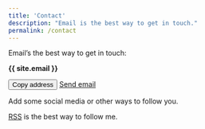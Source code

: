 ```yaml
---
title: 'Contact'
description: "Email is the best way to get in touch."
permalink: /contact
--- 
```



Email’s the best way to get in touch: 

**{{ site.email }}**

<div class="tag-list copy-buttons">
<button class="btn btn-default" onclick="copyEmailtoClipboard('{{site.email}}')">Copy address</button>
<a href="mailto:{{site.email}}">Send email</a>
</div>

Add some social media or other ways to follow you.

[RSS](/rss) is the best way to follow me.

<script>
function copyEmailtoClipboard() {
    navigator.clipboard.writeText((arguments[0]));
}
</script>